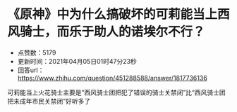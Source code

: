 # 《原神》中为什么搞破坏的可莉能当上西风骑士，而乐于助人的诺埃尔不行？
- 点赞数：5179
- 更新时间：2021年04月05日01时47分23秒
- 回答url：https://www.zhihu.com/question/451288588/answer/1817736136
<body>
 <p data-pid="Ggs-69o7">可莉能当上火花骑士主要是“西风骑士团把犯了错误的骑士关禁闭”比“西风骑士团把未成年市民关禁闭”好听多了</p>
</body>